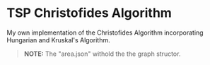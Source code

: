 # TSP Christofides Algorithm
 My own implementation of the Christofides Algorithm incorporating Hungarian and Kruskal's Algorithm.
 
 > **NOTE:** The "area.json" withold the the graph structor. 
